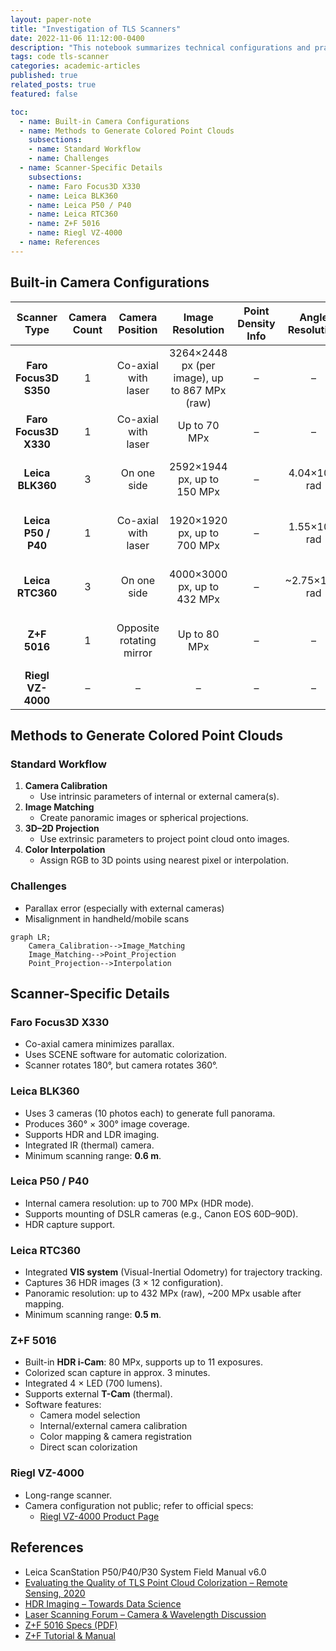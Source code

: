 ```yaml
---
layout: paper-note
title: "Investigation of TLS Scanners"
date: 2022-11-06 11:12:00-0400
description: "This notebook summarizes technical configurations and practical insights into various terrestrial laser scanning (TLS) scanners and their built-in imaging systems, with a focus on point cloud colorization techniques."
tags: code tls-scanner
categories: academic-articles
published: true
related_posts: true
featured: false

toc:
  - name: Built-in Camera Configurations
  - name: Methods to Generate Colored Point Clouds
    subsections:
    - name: Standard Workflow
    - name: Challenges
  - name: Scanner-Specific Details
    subsections:
    - name: Faro Focus3D X330
    - name: Leica BLK360
    - name: Leica P50 / P40
    - name: Leica RTC360
    - name: Z+F 5016
    - name: Riegl VZ-4000
  - name: References
---
```


## Built-in Camera Configurations

|     Scanner Type      | Camera Count | Camera Position | Image Resolution | Point Density Info | Angle Resolution | Software | Notes |
|:---------------------:| :----------: | :--------------:| :---------------: | :-----------------:| :---------------:| :-------:| :----:|
| **Faro Focus3D S350** | 1 | Co-axial with laser | 3264×2448 px (per image), up to 867 MPx (raw) | – | – | Faro Scene | – |
| **Faro Focus3D X330** | 1 | Co-axial with laser | Up to 70 MPx | – | – | Faro Scene | – |
|   **Leica BLK360**    | 3 | On one side | 2592×1944 px, up to 150 MPx | – | 4.04×10⁻⁴ rad | Cyclone REGISTER 360, Cyclone | 3 flash lights |
|  **Leica P50 / P40**  | 1 | Co-axial with laser | 1920×1920 px, up to 700 MPx | – | 1.55×10⁻⁴ rad | Cyclone REGISTER 360, Cyclone | External camera supported |
|   **Leica RTC360**    | 3 | On one side | 4000×3000 px, up to 432 MPx | – | ~2.75×10⁻⁴ rad | Cyclone REGISTER 360, Cyclone | Full dome HDR capture |
|     **Z+F 5016**      | 1 | Opposite rotating mirror | Up to 80 MPx | – | – | Z+F LaserControl | 4 LED lights, HDR i-Cam |
|   **Riegl VZ-4000**   | – | – | – | – | – | RiSCAN PRO | See official specs |

## Methods to Generate Colored Point Clouds

### Standard Workflow
1. **Camera Calibration**
   - Use intrinsic parameters of internal or external camera(s).
2. **Image Matching**
   - Create panoramic images or spherical projections.
3. **3D–2D Projection**
   - Use extrinsic parameters to project point cloud onto images.
4. **Color Interpolation**
   - Assign RGB to 3D points using nearest pixel or interpolation.

### Challenges
- Parallax error (especially with external cameras)
- Misalignment in handheld/mobile scans

```mermaid
graph LR;
    Camera_Calibration-->Image_Matching
    Image_Matching-->Point_Projection
    Point_Projection-->Interpolation
```

## Scanner-Specific Details

### Faro Focus3D X330
- Co-axial camera minimizes parallax.
- Uses SCENE software for automatic colorization.
- Scanner rotates 180°, but camera rotates 360°.

### Leica BLK360
- Uses 3 cameras (10 photos each) to generate full panorama.
- Produces 360° × 300° image coverage.
- Supports HDR and LDR imaging.
- Integrated IR (thermal) camera.
- Minimum scanning range: **0.6 m**.

### Leica P50 / P40
- Internal camera resolution: up to 700 MPx (HDR mode).
- Supports mounting of DSLR cameras (e.g., Canon EOS 60D–90D).
- HDR capture support.

### Leica RTC360
- Integrated **VIS system** (Visual-Inertial Odometry) for trajectory tracking.
- Captures 36 HDR images (3 × 12 configuration).
- Panoramic resolution: up to 432 MPx (raw), ~200 MPx usable after mapping.
- Minimum scanning range: **0.5 m**.

### Z+F 5016
- Built-in **HDR i-Cam**: 80 MPx, supports up to 11 exposures.
- Colorized scan capture in approx. 3 minutes.
- Integrated 4 × LED (700 lumens).
- Supports external **T-Cam** (thermal).
- Software features:
  - Camera model selection
  - Internal/external camera calibration
  - Color mapping & camera registration
  - Direct scan colorization

### Riegl VZ-4000
- Long-range scanner.
- Camera configuration not public; refer to official specs:
  - [Riegl VZ-4000 Product Page](http://www.riegl.com/nc/products/terrestrial-scanning/produktdetail/product/scanner/30/)

## References
- Leica ScanStation P50/P40/P30 System Field Manual v6.0  
- [Evaluating the Quality of TLS Point Cloud Colorization – Remote Sensing, 2020](https://www.mdpi.com/2072-4292/12/17/2748)  
- [HDR Imaging – Towards Data Science](https://towardsdatascience.com/hdr-imaging-what-is-an-hdr-image-anyway-bdf05985492c)  
- [Laser Scanning Forum – Camera & Wavelength Discussion](https://mail.laserscanningforum.com/forum/viewtopic.php?t=8817)  
- [Z+F 5016 Specs (PDF)](https://positics.fr/wp-content/uploads/2020/07/5016-Spec-techniques.pdf)  
- [Z+F Tutorial & Manual](https://gmv.cast.uark.edu/scanning/)